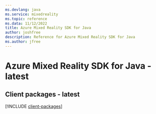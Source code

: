 ```yaml
---
ms.devlang: java
ms.service: mixedreality
ms.topic: reference
ms.data: 11/12/2022
title: Azure Mixed Reality SDK for Java
author: joshfree
description: Reference for Azure Mixed Reality SDK for Java
ms.author: jfree
---
```

# Azure Mixed Reality SDK for Java - latest

## Client packages - latest
[!INCLUDE [client-packages](mixed-reality-client-index.md)]